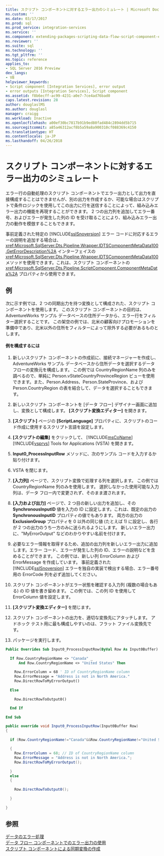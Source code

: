 ```yaml
---
title: スクリプト コンポーネントに対するエラー出力のシミュレート | Microsoft Docs
ms.custom: ''
ms.date: 03/17/2017
ms.prod: sql
ms.prod_service: integration-services
ms.service: ''
ms.component: extending-packages-scripting-data-flow-script-component-examples
ms.reviewer: ''
ms.suite: sql
ms.technology: ''
ms.tgt_pltfrm: ''
ms.topic: reference
applies_to:
- SQL Server 2016 Preview
dev_langs:
- VB
helpviewer_keywords:
- Script component [Integration Services], error output
- error outputs [Integration Services], Script component
ms.assetid: f8b6ecff-ac99-4231-a0e7-7ce4ad76bad0
caps.latest.revision: 28
author: douglaslMS
ms.author: douglasl
manager: craigg
ms.workload: Inactive
ms.openlocfilehash: a00ef30bc7817b91b9ed80fad484c2894dd5b715
ms.sourcegitcommit: a85a46312acf8b5a59a8a900310cf088369c4150
ms.translationtype: HT
ms.contentlocale: ja-JP
ms.lasthandoff: 04/26/2018
---
```

# <a name="simulating-an-error-output-for-the-script-component"></a>スクリプト コンポーネントに対するエラー出力のシミュレート
  エラー行の自動処理のスクリプト コンポーネントでエラー出力として出力を直接構成することはできませんが、別の出力を作成するか、可能な場合はスクリプトで条件ロジックを使用してこの出力に行を送信することによって、組み込みエラー出力の機能を再現することができます。 2 つの出力列を追加してエラー番号、およびエラーが発生した列の ID を受け取ることにより、組み込みエラー出力の動作を模倣することもできます。  
  
 事前定義された特定の [!INCLUDE[ssISnoversion](../../includes/ssisnoversion-md.md)] エラー コードに対応するエラーの説明を追加する場合は、<xref:Microsoft.SqlServer.Dts.Pipeline.Wrapper.IDTSComponentMetaData100.GetErrorDescription%2A> インターフェイスの <xref:Microsoft.SqlServer.Dts.Pipeline.Wrapper.IDTSComponentMetaData100> メソッドを使用できます。これは、スクリプト コンポーネントの <xref:Microsoft.SqlServer.Dts.Pipeline.ScriptComponent.ComponentMetaData%2A> プロパティから使用できます。  
  
## <a name="example"></a>例  
 次に示す例では、2 つの同期出力を持つ変換として構成された、スクリプト コンポーネントを使用します。 このスクリプト コンポーネントの目的は、AdventureWorks サンプル データベースの住所データから、エラー行をフィルター選択することです。 この架空の例では、北米の顧客向けプロモーションを準備中であり、北米以外の住所をフィルターによって除外する必要があるものとします。  
  
#### <a name="to-configure-the-example"></a>例を構成するには  
  
1.  新しいスクリプト コンポーネントの作成前に、接続マネージャーを作成し、AdventureWorks サンプル データベースから住所データを選択するデータ フローの変換元を構成します。 この例では CountryRegionName 列のみを調べるので、単純に Person.vStateCountryProvinceRegion ビューを使用できます。また、Person.Address、Person.StateProvince、および Person.CountryRegion の表を結合して、データを選択することもできます。  
  
2.  新しいスクリプト コンポーネントを [データ フロー] デザイナー画面に追加し、変換として構成します。 **[スクリプト変換エディター]** を開きます。  
  
3.  **[スクリプト]** ページの **[ScriptLanguage]** プロパティに、スクリプトのコード作成に使用するスクリプト言語を設定します。  
  
4.  **[スクリプトの編集]** をクリックして、 [!INCLUDE[msCoName](../../includes/msconame-md.md)] [!INCLUDE[vsprvs](../../includes/vsprvs-md.md)] Tools for Applications (VSTA) を開きます。  
  
5.  **Input0_ProcessInputRow** メソッドに、次のサンプル コードを入力するか貼り付けます。  
  
6.  VSTA を閉じます。  
  
7.  **[入力列]** ページで、スクリプト変換で処理する列を選択します。 この例では CountryRegionName 列のみを使用します。 選択しなかった使用可能な入力列は、データ フロー内で変更されず、そのまま渡されます。  
  
8.  **[入力および出力]** ページで、2 つ目の新しい出力を追加し、その **SynchronousInputID** 値を入力の ID に設定します。これは、既定の出力の **SynchronousInputID** プロパティの値でもあります。 両方の出力の **ExclusionGroup** プロパティを 0 以外の同じ値 (たとえば 1) に設定し、各行が 2 つの出力のうち一方のみに送られるようにします。 新しいエラー出力に、"MyErrorOutput" などのわかりやすい名前を付けます。  
  
9. 必要なエラー情報を取得するため、追加の出力列を新しいエラー出力に追加します。エラー コード、エラーが発生した列の ID、エラーの説明などを含めることができます。 この例では、新しい列 ErrorColumn および ErrorMessage を作成しています。 事前定義された [!INCLUDE[ssISnoversion](../../includes/ssisnoversion-md.md)] エラーを独自の実装で検出する場合、エラー番号用の ErrorCode 列を必ず追加してください。  
  
10. スクリプト コンポーネントがエラー状態を確認する入力列 (複数の場合もある) の ID 値を書き留めます。 この例では、この列 ID を使用して ErrorColumn 値を設定します。  
  
11. **[スクリプト変換エディター]** を閉じます。  
  
12. スクリプト コンポーネントの出力を、適切な変換先にアタッチします。 アドホック テスト用に最も構成しやすいのは、フラット ファイル変換先です。  
  
13. パッケージを実行します。  
  
```vb  
Public Overrides Sub Input0_ProcessInputRow(ByVal Row As Input0Buffer)  
  
  If Row.CountryRegionName <> "Canada" _  
      And Row.CountryRegionName <> "United States" Then  
  
    Row.ErrorColumn = 68 ' ID of CountryRegionName column  
    Row.ErrorMessage = "Address is not in North America."  
    Row.DirectRowToMyErrorOutput()  
  
  Else  
  
    Row.DirectRowToOutput0()  
  
  End If  
  
End Sub  
```  
  
```csharp  
public override void Input0_ProcessInputRow(Input0Buffer Row)  
{  
  
  if (Row.CountryRegionName!="Canada"&&Row.CountryRegionName!="United States")  
  
  {  
    Row.ErrorColumn = 68; // ID of CountryRegionName column  
    Row.ErrorMessage = "Address is not in North America.";  
    Row.DirectRowToMyErrorOutput();  
  
  }  
  else  
  {  
  
    Row.DirectRowToOutput0();  
  
  }  
  
}  
```  
  
## <a name="see-also"></a>参照  
 [データのエラー処理](../../integration-services/data-flow/error-handling-in-data.md)   
 [データ フロー コンポーネントでのエラー出力の使用](../../integration-services/extending-packages-custom-objects/data-flow/using-error-outputs-in-a-data-flow-component.md)   
 [スクリプト コンポーネントによる同期変換の作成](../../integration-services/extending-packages-scripting-data-flow-script-component-types/creating-a-synchronous-transformation-with-the-script-component.md)  
  
  

